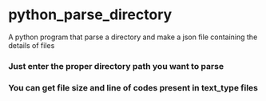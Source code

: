 # python_parse_directory
A python program that parse a directory and make a json file containing the details of files

### Just enter the proper directory path you want to parse
### You can get file size and line of codes present in text_type files